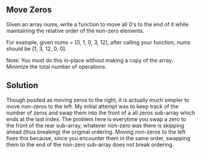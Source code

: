 ## Move Zeros

Given an array nums, write a function to move all 0's to the end of it
while maintaining the relative order of the non-zero elements.

For example, given nums = [0, 1, 0, 3, 12], after calling your function,
nums should be [1, 3, 12, 0, 0].

Note:
You must do this in-place without making a copy of the array.
Minimize the total number of operations.

## Solution
Though posited as moving zeros to the right, it is actually much simpler to move
non-zeros to the left. My initial attempt was to keep track of the number of
zeros and swap them into the front of a all zeros sub-array which ends at the
last index. The problem here is everytime you
swap a zero to the front of the rear sub-array, whatever non-zero was there is
skipping ahead (thus 
breaking) the original ordering. Moving non-zeros to the left fixes this because,
since you encounter them in the same order, swapping them to the end of the
non-zero sub-array does not break ordering.
